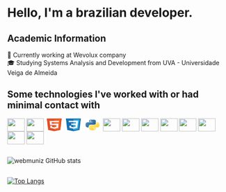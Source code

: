 # Hello, I'm a brazilian developer.

## Academic Information
<div>
<div>💼 Currently working at Wevolux company </div>
<div>🎓 Studying Systems Analysis and Development from UVA - Universidade Veiga de Almeida</div>
</div>

##

## Some technologies I've worked with or had minimal contact with

<div>
  <img align="center" height="30" width="40" src="https://cdn.jsdelivr.net/gh/devicons/devicon/icons/java/java-original.svg" style="max-width: 100%;">
  <img align="center"  height="30" width="40" src="https://cdn.jsdelivr.net/gh/devicons/devicon/icons/postgresql/postgresql-original.svg" style="max-width: 100%;">
  <img align="center"  height="30" width="40" src="https://raw.githubusercontent.com/devicons/devicon/master/icons/html5/html5-original.svg" style="max-width: 100%;">
  <img align="center"  height="30" width="40" src="https://raw.githubusercontent.com/devicons/devicon/master/icons/css3/css3-original.svg" style="max-width: 100%;">
  <img align="center"  height="30" width="40" src="https://raw.githubusercontent.com/devicons/devicon/master/icons/python/python-original.svg" style="max-width: 100%;">
<img align="center"  height="30" width="40" src="https://cdn.jsdelivr.net/gh/devicons/devicon/icons/git/git-original.svg" style="max-width: 100%;">
<img align="center"  height="30" width="40" src="https://cdn.jsdelivr.net/gh/devicons/devicon/icons/intellij/intellij-original.svg" style="max-width: 100%;">
<img align="center"  height="30" width="40" src="https://cdn.jsdelivr.net/gh/devicons/devicon/icons/jira/jira-original.svg" style="max-width: 100%;">
<img align="center"  height="30" width="40" src="https://cdn.jsdelivr.net/gh/devicons/devicon/icons/mysql/mysql-original.svg" style="max-width: 100%;">
<img align="center"  height="30" width="40" src="https://cdn.jsdelivr.net/gh/devicons/devicon/icons/spring/spring-original.svg" style="max-width: 100%;">	
<img align="center"  height="30" width="40" src="https://cdn.jsdelivr.net/gh/devicons/devicon/icons/tomcat/tomcat-original.svg" style="max-width: 100%;">	
<img align="center"  height="30" width="40" src="https://cdn.jsdelivr.net/gh/devicons/devicon/icons/trello/trello-plain.svg" style="max-width: 100%;">	
<img align="center"  height="30" width="40" src="https://cdn.jsdelivr.net/gh/devicons/devicon/icons/vscode/vscode-original.svg"" style="max-width: 100%;">		

</div>

##

![webmuniz GitHub stats](https://github-readme-stats.vercel.app/api?custom_title=activities&username=webmuniz&count_private=true&include_all_commits=true&theme=vue-dark)

## 

[![Top Langs](https://github-readme-stats.vercel.app/api/top-langs/?custom_title=most-used-languages&username=webmuniz&layout=default&theme=vue-dark&langs_count=10)](https://github.com/anuraghazra/github-readme-stats)
